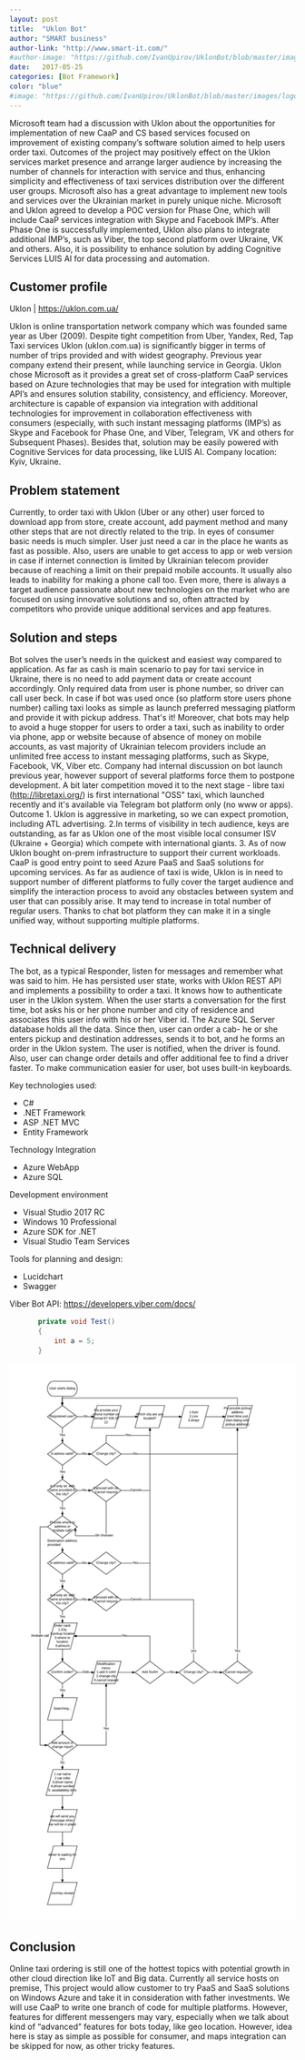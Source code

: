 ```yaml
---
layout: post
title:  "Uklon Bot"
author: "SMART business"
author-link: "http://www.smart-it.com/"
#author-image: "https://github.com/IvanUpirov/UklonBot/blob/master/images/smart_logo.png?raw=true"
date:   2017-05-25
categories: [Bot Framework]
color: "blue"
#image: "https://github.com/IvanUpirov/UklonBot/blob/master/images/logo.png?raw=true" 
---
```



Microsoft team had a discussion with Uklon about the opportunities for implementation of new CaaP and CS based services focused on improvement of existing company’s software solution aimed to help users order taxi. Outcomes of the project may positively effect on the Uklon services market presence and arrange larger audience by increasing the number of channels for interaction with service and thus, enhancing simplicity and effectiveness of taxi services distribution over the different user groups. Microsoft also has a great advantage to implement new tools and services over the Ukrainian market in purely unique niche. Microsoft and Uklon agreed to develop a POC version for Phase One, which will include CaaP services integration with Skype and Facebook IMP’s. After Phase One is successfully implemented, Uklon also plans to integrate additional IMP’s, such as Viber, the top second platform over Ukraine, VK and others. Also, it is possibility to enhance solution by adding Cognitive Services LUIS AI for data processing and automation.


## Customer profile ##
Uklon | https://uklon.com.ua/

Uklon is online transportation network company which was founded same year as Uber (2009). Despite tight competition from Uber, Yandex,
Red, Tap Taxi services Uklon (uklon.com.ua) is significantly bigger in terms of number of trips provided and with widest geography. Previous year company extend their present, while launching service in Georgia.
Uklon chose Microsoft as it provides a great set of cross-platform CaaP services based on Azure technologies that may be used for integration with multiple API’s and ensures solution stability, consistency, and efficiency.
Moreover, architecture is capable of expansion via integration with additional technologies for improvement in collaboration effectiveness with consumers (especially, with such instant messaging platforms (IMP’s) as Skype and Facebook for Phase One, and Viber, Telegram, VK and others for Subsequent Phases). Besides that, solution may be easily powered with Cognitive Services for data processing, like LUIS AI.
Company location: Kyiv, Ukraine.


## Problem statement ##
Currently, to order taxi with Uklon (Uber or any other) user forced to download app from store, create account, add payment method and many other steps that are not directly related to the trip. In eyes of consumer basic needs is much simpler. User just need a car in the place he wants as fast as possible.
Also, users are unable to get access to app or web version in case if internet connection is limited by Ukrainian telecom provider because of reaching a limit on their prepaid mobile accounts. It usually also leads to inability for making a phone call too.
Even more, there is always a target audience passionate about new technologies on the market who are focused on using innovative solutions and so, often attracted by competitors who provide unique additional services and app features.


## Solution and steps ##
Bot solves the user’s needs in the quickest and easiest way compared to application.
As far as cash is main scenario to pay for taxi service in Ukraine, there is no need to add payment data or create account accordingly. Only required data from user is phone number, so driver can call user beck. In case if bot was used once (so platform store users phone number) calling taxi looks as simple as launch preferred messaging platform and provide it with pickup address. That's it! Moreover, chat bots may help to avoid a huge stopper for users to order a taxi, such as inability to order via phone, app or website because of absence of money on mobile accounts, as vast majority of Ukrainian telecom providers include an unlimited free access to instant messaging platforms, such as Skype, Facebook, VK, Viber etc. Company had internal discussion on bot launch previous year, however support of several platforms force them to postpone development. A bit later competition moved it to the next stage - libre taxi (http://libretaxi.org/) is first international "OSS" taxi, which launched recently and it's available via Telegram bot platform only (no www or apps). Outcome 1. Uklon is aggressive in marketing, so we can expect promotion, including ATL advertising. 2.In terms of visibility in tech audience, keys are outstanding, as far as Uklon one of the most visible local consumer ISV (Ukraine + Georgia) which compete with international giants. 3. As of now Uklon bought on-prem infrastructure to support their current workloads. CaaP is good entry point to seed Azure PaaS and SaaS solutions for upcoming services. As far as audience of taxi is wide, Uklon is in need to support number of different platforms to fully cover the target audience and simplify the interaction process to avoid any obstacles between system and user that can possibly arise. It may tend to increase in total number of regular users. Thanks to chat bot platform they can make it in a single unified way, without supporting multiple platforms.


## Technical delivery ##
The bot, as a typical Responder, listen for messages and remember what was said to him. He has persisted user state, works with Uklon REST API and implements a possibility to order a taxi.
It knows how to authenticate user in the Uklon system.
When the user starts a conversation for the first time, bot asks his or her phone number and city of residence and associates this user info with his or her Viber id. The Azure SQL Server database holds all the data.
Since then, user can order a cab- he or she enters pickup and destination addresses, sends it to bot, and he forms an order in the Uklon system. The user is notified, when the driver is found. Also, user can change order details and offer additional fee to find a driver faster.
To make communication easier for user, bot uses built-in keyboards.

Key technologies used:
- C#
- .NET Framework
- ASP .NET MVC
- Entity Framework

Technology Integration
- Azure WebApp
- Azure SQL

Development environment
- Visual Studio 2017 RC
- Windows 10 Professional
- Azure SDK for .NET
- Visual Studio Team Services

Tools for planning and design:
- Lucidchart
- Swagger

Viber Bot API: https://developers.viber.com/docs/

 ```cs
        private void Test()
        {
            int a = 5;
        }
```
<img src = "https://github.com/IvanUpirov/UklonBot/blob/master/images/UklonDiagram.png"/>

 
## Conclusion ##
Online taxi ordering is still one of the hottest topics with potential growth in other cloud direction like IoT and Big data. Currently all service hosts on premise, This project would allow customer to try PaaS and SaaS solutions on Windows Azure and take it in consideration with father investments.
We will use CaaP to write one branch of code for multiple platforms. However, features for different messengers may vary, especially when we talk about kind of “advanced” features for bots today, like geo location. However, idea here is stay as simple as possible for consumer, and maps integration can be skipped for now, as other tricky features.
